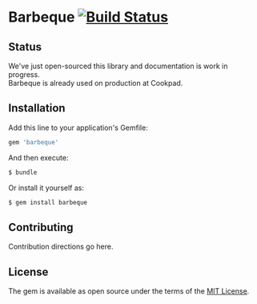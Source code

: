 # Barbeque [![Build Status](https://travis-ci.org/cookpad/barbeque.svg?branch=master)](https://travis-ci.org/cookpad/barbeque)

## Status

We've just open-sourced this library and documentation is work in progress.  
Barbeque is already used on production at Cookpad.

## Installation
Add this line to your application's Gemfile:

```ruby
gem 'barbeque'
```

And then execute:
```bash
$ bundle
```

Or install it yourself as:
```bash
$ gem install barbeque
```

## Contributing
Contribution directions go here.

## License
The gem is available as open source under the terms of the [MIT License](http://opensource.org/licenses/MIT).
